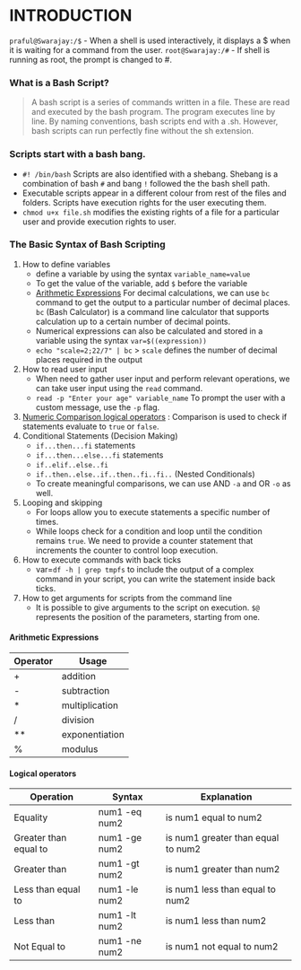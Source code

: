 # INTRODUCTION

`praful@Swarajay:/$` - When a shell is used interactively, it displays a $ when it is waiting for a command from the user.
`root@Swarajay:/#` - If shell is running as root, the prompt is changed to #.

### What is a Bash Script?
>A bash script is a series of commands written in a file. These are read and executed by the bash program. The program executes line by line. By naming conventions, bash scripts end with a .sh. However, bash scripts can run perfectly fine without the sh extension.

### Scripts start with a bash bang.
- `#! /bin/bash` Scripts are also identified with a shebang. Shebang is a combination of bash `#` and bang `!` followed the the bash shell path.
- Executable scripts appear in a different colour from rest of the files and folders. Scripts have execution rights for the user executing them.
- `chmod u+x file.sh` modifies the existing rights of a file for a particular user and provide execution rights to user.

### The Basic Syntax of Bash Scripting
1. How to define variables
   - define a variable by using the syntax `variable_name=value`
   - To get the value of the variable, add `$` before the variable
   - [Arithmetic Expressions](#arithmetic-expressions) For decimal calculations, we can use `bc` command to get the output to a particular number of decimal places. `bc` (Bash Calculator) is a command line calculator that supports calculation up to a certain number of decimal points.
   - Numerical expressions can also be calculated and stored in a variable using the syntax `var=$((expression))`
   - `echo "scale=2;22/7" | bc` > `scale` defines the number of decimal places required in the output
2. How to read user input
   - When need to gather user input and perform relevant operations, we can take user input using the `read` command.
   - `read -p "Enter your age" variable_name` To prompt the user with a custom message, use the `-p` flag.
3. [Numeric Comparison logical operators](#logical-operators) : Comparison is used to check if statements evaluate to `true` or `false`. 
4. Conditional Statements (Decision Making)
   - `if...then...fi` statements
   - `if...then...else...fi` statements
   - `if..elif..else..fi`
   - `if..then..else..if..then..fi..fi..` (Nested Conditionals)
   - To create meaningful comparisons, we can use AND `-a` and OR `-o` as well.
5. Looping and skipping
   - For loops allow you to execute statements a specific number of times.
   - While loops check for a condition and loop until the condition remains `true`. We need to provide a counter statement that increments the counter to control loop execution.
6. How to execute commands with back ticks
   - var=`df -h | grep tmpfs` to include the output of a complex command in your script, you can write the statement inside back ticks.
7. How to get arguments for scripts from the command line
   - It is possible to give arguments to the script on execution. `$@` represents the position of the parameters, starting from one.

#### Arithmetic Expressions
| Operator  | Usage  |
|---|---|
| +  | addition  |
| -  | subtraction  |
| *  | multiplication  |
| /  | division  |
| **  | exponentiation  |
| %  | modulus  |

#### Logical operators
| Operation  | Syntax  | Explanation  |
|---|---|---|
| Equality  | num1 -eq num2  | is num1 equal to num2  |
| Greater than equal to  | num1 -ge num2  | is num1 greater than equal to num2  |
| Greater than  | num1 -gt num2  | is num1 greater than num2  |
| Less than equal to  | num1 -le num2  | is num1 less than equal to num2  |
| Less than  | num1 -lt num2  | is num1 less than num2  |
| Not Equal to  | num1 -ne num2  | is num1 not equal to num2  |
